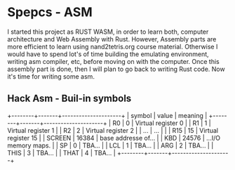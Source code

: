 # Spepcs - ASM

I started this project as RUST WASM, in order to learn both, computer architecture and Web Assembly with Rust. However, Assembly parts are more efficient to learn using nand2tetris.org course material. Otherwise I would have to spend lot's of time building the emulating environment, writing asm compiler, etc, before moving on with the computer. Once this assembly part is done, then I will plan to go back to writing Rust code. Now it's time for writing some asm.


## Hack Asm - Buil-in symbols

+--------+-------+---------------------+
| symbol | value | meaning             |
+--------+-------+---------------------+
|   R0   |   0   | Virtual register 0  |
|   R1   |   1   | Virtual register 1  |
|   R2   |   2   | Virtual register 2  |
|  ...   |  ...  |                     |
|  R15   |  15   | Virtual register 15 |
| SCREEN | 16384 | base addresse of... |
|  KBD   | 24576 | ...I/O memory maps. |
|   SP   |   0   |  TBA...             |
|  LCL   |   1   |  TBA...             |
|  ARG   |   2   |  TBA...             |
|  THIS  |   3   |  TBA...             |
|  THAT  |   4   |  TBA...             |
+--------+-------+---------------------+

